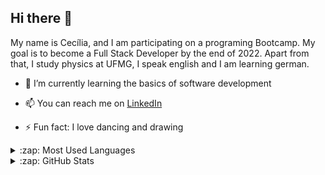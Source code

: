## Hi there 👋

My name is Cecília, and I am participating on a programing Bootcamp. My goal is to become a Full Stack Developer by the end of 2022. Apart from that, I study physics at UFMG, I speak english and I am learning german.  

- 🌱 I’m currently learning the basics of software development

- 📫 You can reach me on [LinkedIn]


- ⚡ Fun fact: I love dancing and drawing

<details>
  <summary>:zap: Most Used Languages</summary>

<img align="left" alt="Cecilia's GitHub Top Languages" src="https://github-readme-stats.vercel.app/api/top-langs/?username=Cecilia-Siman" />

</details>
<details>
  <summary>:zap: GitHub Stats</summary>

  <img align="left" alt="Cecilia's GitHub Stats" src="https://github-readme-stats.vercel.app/api?username=Cecilia-Siman&show_icons=true&hide_border=true" />

</details>

<!--
**Cecilia-Siman/Cecilia-Siman** is a ✨ _special_ ✨ repository because its `README.md` (this file) appears on your GitHub profile.

Here are some ideas to get you started:

- 🔭 I’m currently working on ...
- 🌱 I’m currently learning ...
- 👯 I’m looking to collaborate on ...
- 🤔 I’m looking for help with ...
- 💬 Ask me about ...
- 📫 How to reach me: ... [![Linkedin Badge](https://img.shields.io/badge/-LinkedIn-blue?style=flat-square&logo=Linkedin&logoColor=white&link=https://www.linkedin.com/in/cecília-siman-4754811a5/)](https://www.linkedin.com/in/cecília-siman-4754811a5/)
- 😄 Pronouns: any pronouns
- 😄 Pronouns: ...
- ⚡ Fun fact: ...
-->
[LinkedIn]:https://www.linkedin.com/in/cecília-siman-4754811a5/
